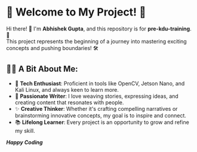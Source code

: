 # 🌟 Welcome to My Project! 🌟

Hi there! 👋 I'm **Abhishek Gupta**, and this repository is for **pre-kdu-training**. 🚀  
This project represents the beginning of a journey into mastering exciting concepts and pushing boundaries! 🛠️

## 👩‍💻 A Bit About Me:
 
- 🧠 **Tech Enthusiast**: Proficient in tools like OpenCV, Jetson Nano, and Kali Linux, and always keen to learn more. 
- 🌱 **Passionate Writer**: I love weaving stories, expressing ideas, and creating content that resonates with people.  
- ✨ **Creative Thinker**: Whether it's crafting compelling narratives or brainstorming innovative concepts, my goal is to inspire and connect.  
- 📚 **Lifelong Learner**: Every project is an opportunity to grow and refine my skill.

***Happy Coding***